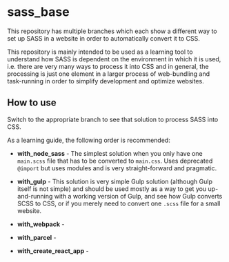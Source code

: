 # sass_base

This repository has multiple branches which each show a different way to set up SASS in a website in order to automatically convert it to CSS.

This repository is mainly intended to be used as a learning tool to understand how SASS is dependent on the environment in which it is used, i.e. there are very many ways to process it into CSS and in general, the processing is just one element in a larger process of web-bundling and task-running in order to simplify development and optimize websites.

## How to use

Switch to the appropriate branch to see that solution to process SASS into CSS.

As a learning guide, the following order is recommended:

- **with_node_sass** - The simplest solution when you only have one `main.scss` file that has to be converted to `main.css`. Uses deprecated `@import` but uses modules and is very straight-forward and pragmatic.

- **with_gulp** - This solution is very simple Gulp solution (although Gulp itself is not simple) and should be used mostly as a way to get you up-and-running with a working version of Gulp, and see how Gulp converts SCSS to CSS, or if you merely need to convert one `.scss` file for a small website.

- **with_webpack** - 

- **with_parcel** - 

- **with_create_react_app** - 
